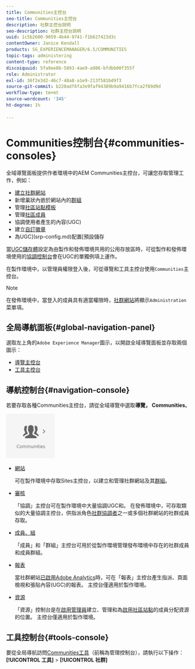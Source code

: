 ```yaml
---
title: Communities主控台
seo-title: Communities主控台
description: 社群主控台說明
seo-description: 社群主控台說明
uuid: 1c5b2600-9059-4b44-9741-f1b627423d3c
contentOwner: Janice Kendall
products: SG_EXPERIENCEMANAGER/6.5/COMMUNITIES
topic-tags: administering
content-type: reference
discoiquuid: 5fa9ee8b-5893-4ae9-a986-bfdbb00f355f
role: Administrator
exl-id: 36f2e3d2-46c7-48a8-a1e9-213f581bd9f3
source-git-commit: b220adf6fa3e9faf94389b9a9416b7fca2f89d9d
workflow-type: tm+mt
source-wordcount: '345'
ht-degree: 1%

---
```


# Communities控制台{#communities-consoles}

全域導覽面板提供作者環境中的AEM Communities主控台，可讓您存取管理工作，例如：

* [建立社群網站](sites-console.md)
* 新增巢狀內嵌於網站內的[群組](groups.md)
* 管理[社區站點模板](sites.md)
* 管理[社區成員](members.md)
* [](moderate-ugc.md) 協調使用者產生的內容(UGC)
* 建立[自訂徽章](badges.md)
* 為UGC](srp-config.md)配置[預設儲存

當[UGC儲存體](working-with-srp.md)設定為由製作和發佈環境共用的公用存放區時，可從製作和發佈環境使用的[協調控制台](moderation.md)會在UGC的單獨例項上運作。

在製作環境中，以管理員權限登入後，可從導覽和工具主控台使用`Communities`主控台。

>[!NOTE]
>
>在發佈環境中，當登入的成員具有適當權限時，[社群網站](sites-console.md)將顯示`Administration`菜單項。

## 全局導航面板{#global-navigation-panel}

選取左上角的`Adobe Experience Manager`圖示，以開啟全域導覽面板並存取兩個圖示：

* [導覽主控台](#navigation-console)
* [工具主控台](tools.md)

## 導航控制台{#navigation-console}

若要存取各種Communities主控台，請從全域導覽中選取&#x200B;**導覽， Communities**。

![社群](assets/communities.png)

* [網站](sites-console.md)

   可在製作環境中存取Sites主控台，以建立和管理社群網站及其[群組](groups.md)。

* [審核](moderation.md)

   「協調」主控台可在製作環境中大量協調UGC和。 在發佈環境中，可存取類似的大量協調主控台，供指派角色[社群協調者](users.md#publishenvironmentusersandgroups)之一或多個社群網站的社群成員存取。

* [成員、組](members.md)

   「成員」和「群組」主控台可用於從製作環境管理發布環境中存在的社群成員和成員群組。

* [報表](reports.md)

   當社群網站[已啟用Adobe Analytics](sites-console.md#analytics)時，可在「報表」主控台產生指派、頁面檢視和張貼內容(UGC)的報表。 主控台僅適用於製作環境。

* [資源](resources.md)

   「資源」控制台是在[啟用管理員](enablement.md#communitymanagers)建立、管理和為[啟用社區站點](overview.md#enablement-community)的成員分配資源的位置。 主控台僅適用於製作環境。

## 工具控制台{#tools-console}

要從全局導航訪問[Communities工具](tools.md)（前稱為管理控制台），請執行以下操作：**[!UICONTROL 工具]** > **[!UICONTROL 社群]**
